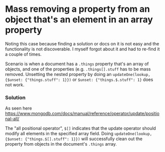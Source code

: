 # Mass removing a property from an object that's an element in an array property

Noting this case because finding a solution or docs on it is not easy and the functionality is not discoverable. I myself forgot about it and had to re-find it a couple of times.

Scenario is when a document has a `.things` property that's an array of objects, and one of the properties (e.g. `.things[].stuff` has to be mass removed.
Unsetting the nested property by doing an `updateOne(lookup, {$unset: {"things.stuff": 1}})` or `$unset: {"things.$.stuff": 1}` does not work.

### Solution

As seen here https://www.mongodb.com/docs/manual/reference/operator/update/positional-all/

The "all positional operator", `$[]` indicates that the update operator should modify all elements in the specified array field.
Doing `updateOne(lookup, {$unset: {"things.$[].stuff": 1}})` will successfully clean out the property from objects in the document's `.things` array.
